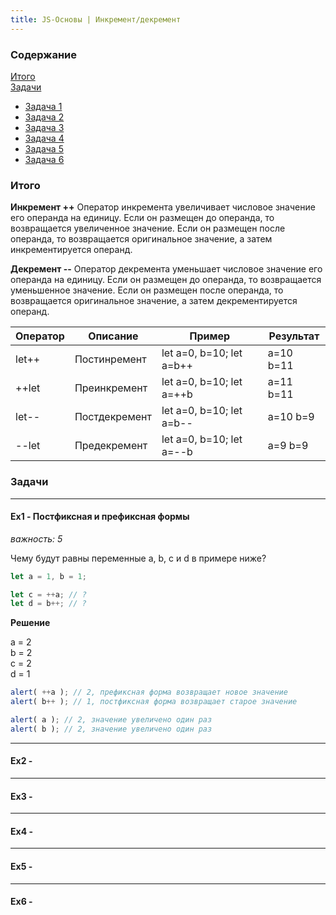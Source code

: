 ```yaml
---
title: JS-Основы | Инкремент/декремент
---
```


### Содержание

[Итого](#total)  
[Задачи](#exercise)  
- [Задача 1](#exercise1)  
- [Задача 2](#exercise2)  
- [Задача 3](#exercise3)  
- [Задача 4](#exercise4)  
- [Задача 5](#exercise5)  
- [Задача 6](#exercise6)  


<a name="total"><h3>Итого</h3></a>

**Инкремент ++**
Оператор инкремента увеличивает числовое значение его операнда на единицу. Если он размещен до операнда, то возвращается увеличенное значение. Если он размещен после операнда, то возвращается оригинальное значение, а затем инкрементируется операнд.

**Декремент --**
Оператор декремента уменьшает числовое значение его операнда на единицу. Если он размещен до операнда, то возвращается уменьшенное значение. Если он размещен после операнда, то возвращается оригинальное значение, а затем декрементируется операнд.

| Оператор | Описание     | Пример                   | Результат |
|----------|--------------|--------------------------|-----------|
| let++    | Постинремент | let a=0, b=10; let a=b++ | a=10 b=11 |
| ++let    | Преинкремент | let a=0, b=10; let a=++b | a=11 b=11 |
| let--    | Постдекремент| let a=0, b=10; let a=b-- | a=10 b=9  |
| --let    | Предекремент | let a=0, b=10; let a=--b | a=9 b=9   |

<a name="exercise"><h3>Задачи</h3></a>

***
**<a name="exercise1"><h4>Ex1 - Постфиксная и префиксная формы</h4></a>**
*важность: 5*

Чему будут равны переменные a, b, c и d в примере ниже?

```js
let a = 1, b = 1;

let c = ++a; // ?
let d = b++; // ?
```
**Решение**

a = 2  
b = 2  
c = 2  
d = 1  
```js
alert( ++a ); // 2, префиксная форма возвращает новое значение
alert( b++ ); // 1, постфиксная форма возвращает старое значение

alert( a ); // 2, значение увеличено один раз
alert( b ); // 2, значение увеличено один раз
```

***
<!-- ======================================================================================================= -->

**<a name="exercise2"><h4>Ex2 - </h4></a>**


***
<!-- ======================================================================================================= -->

**<a name="exercise3"><h4>Ex3 - </h4></a>**


***
<!-- ======================================================================================================= -->

**<a name="exercise4"><h4>Ex4 - </h4></a>**


***
<!-- ======================================================================================================= -->

**<a name="exercise5"><h4>Ex5 - </h4></a>**


<!-- ======================================================================================================= -->
***
**<a name="exercise6"><h4>Ex6 - </h4></a>**

